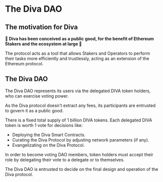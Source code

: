 
# The Diva DAO

## The motivation for Diva

**🌳 Diva has been conceived as a public good, for the benefit of Ethereum Stakers and the ecosystem at large 🌳**

The protocol acts as a tool that allows Stakers and Operators to perform their tasks more efficiently and trustlessly, acting as an extension of the Ethereum protocol.


## The Diva DAO

The Diva DAO represents its users via the delegated DIVA token holders, who can exercise voting power.

As the Diva protocol doesn't extract any fees, its participants are entrusted to govern it as a public good.

There is a fixed total supply of 1 billion DIVA tokens. Each delegated DIVA token is worth 1 vote for decisions like:

- Deploying the Diva Smart Contracts.
- Curating the Diva Protocol by adjusting network parameters (if any).
- Evangelizating on the Diva Protocol.

In order to become voting DAO members, token holders must accept their role by delegating their vote to a delegate or to themselves.

The Diva DAO is entrusted to decide on the final design and operation of the Diva protocol.

